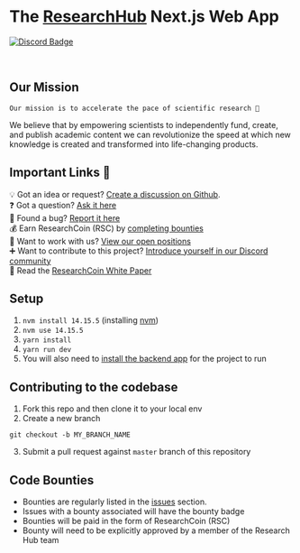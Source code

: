 <p align="left">    
    <h1 align="left">The <a aria-label="RH logo" href="https://researchhub.com">ResearchHub</a> Next.js Web App </h1>
</p>

<p align="left">
  <a aria-label="Join the community" href="https://discord.gg/ZcCYgcnUp5">
    <img alt="Discord Badge" src="https://badgen.net/badge/Join%20the%20community/Discord/yellow?icon=discord">
  </a>
</p>
<p align="center">&nbsp;</p>

## Our Mission

```
Our mission is to accelerate the pace of scientific research 🚀
```

We believe that by empowering scientists to independently fund, create, and publish academic content we can revolutionize the speed at which new knowledge is created and transformed into life-changing products.

## Important Links 👀

💡 Got an idea or request? [Create a discussion on Github](https://github.com/ResearchHub/researchhub-web-internal/discussions/categories/ideas-and-requests).  
❓ Got a question? [Ask it here](https://github.com/ResearchHub/researchhub-web-internal/discussions/categories/q-a)  
🐛 Found a bug? [Report it here](https://github.com/ResearchHub/researchhub-web-internal/discussions/categories/bugs)  
💰 Earn ResearchCoin (RSC) by [completing bounties](https://github.com/ResearchHub/researchhub-web-internal/issues)  
🙌 Want to work with us? [View our open positions](https://www.notion.so/researchhub/Working-at-ResearchHub-6e0089f0e234407389eb889d342e5049)  
➕ Want to contribute to this project? [Introduce yourself in our Discord community](https://discord.gg/ZcCYgcnUp5)  
📰 Read the [ResearchCoin White Paper](https://www.researchhub.com/paper/819400/the-researchcoin-whitepaper)

## Setup

1. `nvm install 14.15.5` (installing [nvm](https://github.com/nvm-sh/nvm#installing-and-updating))
2. `nvm use 14.15.5`
3. `yarn install`
4. `yarn run dev`
5. You will also need to [install the backend app](https://github.com/ResearchHub/researchhub-backend) for the project to run

## Contributing to the codebase

1. Fork this repo and then clone it to your local env
2. Create a new branch

```
git checkout -b MY_BRANCH_NAME
```

3. Submit a pull request against `master` branch of this repository

## Code Bounties

- Bounties are regularly listed in the <a href="issues">issues</a> section.
- Issues with a bounty associated will have the bounty badge
- Bounties will be paid in the form of ResearchCoin (RSC)
- Bounty will need to be explicitly approved by a member of the Research Hub team

